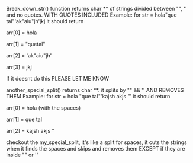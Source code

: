 Break_down_str() function returns char ** of strings divided between "", '' and no quotes. WITH QUOTES INCLUDED
Example: for str = hola"que tal"'ak"aiu"jh'jkj it should return 

arr[0] = hola

arr[1] = "quetal"

arr[2] = 'ak"aiu"jh'

arr[3] = jkj

If it doesnt do this PLEASE LET ME KNOW

another_special_split() returns char **. it splits by  "" && '' AND REMOVES THEM
Example: for str = hola   "que  tal"'kajsh akjs "' it should return

arr[0] = hola  (with the spaces)

arr[1] = que tal

arr[2] = kajsh akjs "

checkout the my_special_split, it's like a split for spaces, it cuts the strings when it finds the spaces and skips and removes them EXCEPT if they are inside "" or ''
